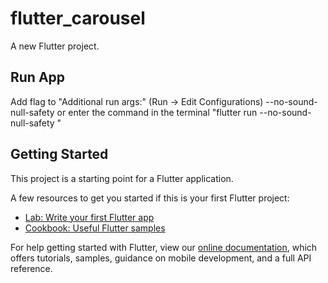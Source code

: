 # flutter_carousel

A new Flutter project.

## Run App
Add flag to "Additional run args:" (Run -> Edit Configurations) --no-sound-null-safety 
or enter the command in the terminal "flutter run --no-sound-null-safety
"
## Getting Started

This project is a starting point for a Flutter application.

A few resources to get you started if this is your first Flutter project:

- [Lab: Write your first Flutter app](https://flutter.dev/docs/get-started/codelab)
- [Cookbook: Useful Flutter samples](https://flutter.dev/docs/cookbook)

For help getting started with Flutter, view our
[online documentation](https://flutter.dev/docs), which offers tutorials,
samples, guidance on mobile development, and a full API reference.
